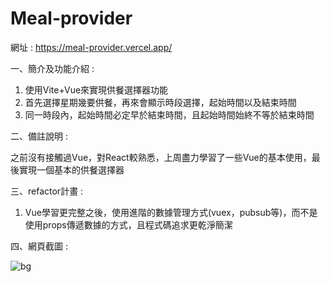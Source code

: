 # Meal-provider

網址 : https://meal-provider.vercel.app/

一、簡介及功能介紹 : 

1. 使用Vite+Vue來實現供餐選擇器功能
2. 首先選擇星期幾要供餐，︀再來會顯示時段選擇，︀起始時間以及結束時間
3. 同一時段內，︀起始時間必定早於結束時間，且起始時間始終不等於結束時間

   
二、備註說明 :

之前沒有接觸過Vue，︀對React較熟悉，︀上周盡力學習了一些Vue的基本使用，最後實現一個基本的供餐選擇器


三、refactor計畫 : 

1. Vue學習更完整之後，︀使用進階的數據管理方式(vuex，pubsub等)，︀而不是使用props傳遞數據的方式，且程式碼追求更乾淨簡潔

四、網頁截圖 : 

![bg](https://github.com/BruceLiu0701/Meal-provider/assets/130199748/1f20bc41-8b68-4fe9-8a6b-2421c3520a6a)
